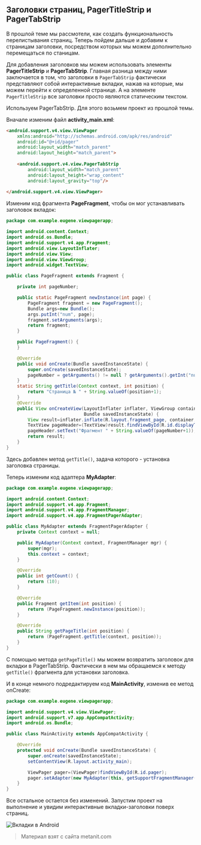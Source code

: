 ## Заголовки страниц, PagerTitleStrip и PagerTabStrip

В прошлой теме мы рассмотели, как создать функциональность перелистывания страниц. Теперь пойдем дальше и добавим к страницам заголовки, посредством которых мы можем дополнительно перемещаться по станицам.

Для добавления заголовков мы можем использовать элементы **PagerTitleStrip** и **PagerTabStrip**. Главная разница между ними заключается в том, что заголовки в `PagerTabStrip` фактически представляют собой интерактивные вкладки, нажав на которые, мы можем перейти к определенной странице. А на элементе `PagerTitleStrip` все заголовки просто являются статическим текстом.

Используем PagerTabStrip. Для этого возьмем проект из прошлой темы.

Вначале изменим файл **activity_main.xml**:

```html
<android.support.v4.view.ViewPager
    xmlns:android="http://schemas.android.com/apk/res/android"
    android:id="@+id/pager"
    android:layout_width="match_parent"
    android:layout_height="match_parent">
    
    <android.support.v4.view.PagerTabStrip
        android:layout_width="match_parent"
        android:layout_height="wrap_content"
        android:layout_gravity="top"/>
        
</android.support.v4.view.ViewPager>
```

Изменим код фрагмента **PageFragment**, чтобы он мог устанавливать заголовок вкладок:

```java
package com.example.eugene.viewpagerapp;

import android.content.Context;
import android.os.Bundle;
import android.support.v4.app.Fragment;
import android.view.LayoutInflater;
import android.view.View;
import android.view.ViewGroup;
import android.widget.TextView;

public class PageFragment extends Fragment {

    private int pageNumber;

    public static PageFragment newInstance(int page) {
        PageFragment fragment = new PageFragment();
        Bundle args=new Bundle();
        args.putInt("num", page);
        fragment.setArguments(args);
        return fragment;
    }

    public PageFragment() {
    }

    @Override
    public void onCreate(Bundle savedInstanceState) {
        super.onCreate(savedInstanceState);
        pageNumber = getArguments() != null ? getArguments().getInt("num") : 1;
    }
    static String getTitle(Context context, int position) {
        return "Страница № " + String.valueOf(position+1);
    }
    @Override
    public View onCreateView(LayoutInflater inflater, ViewGroup container,
                             Bundle savedInstanceState) {
        View result=inflater.inflate(R.layout.fragment_page, container, false);
        TextView pageHeader=(TextView)result.findViewById(R.id.displayText);
        pageHeader.setText("Фрагмент " + String.valueOf(pageNumber+1));
        return result;
    }
}
```

Здесь добавлен метод `getTitle()`, задача которого - установка заголовка страницы.

Теперь изменим код адаптера **MyAdapter**:

```java
package com.example.eugene.viewpagerapp;

import android.content.Context;
import android.support.v4.app.Fragment;
import android.support.v4.app.FragmentManager;
import android.support.v4.app.FragmentPagerAdapter;

public class MyAdapter extends FragmentPagerAdapter {
    private Context context = null;

    public MyAdapter(Context context, FragmentManager mgr) {
        super(mgr);
        this.context = context;
    }

    @Override
    public int getCount() {
        return (10);
    }

    @Override
    public Fragment getItem(int position) {
        return (PageFragment.newInstance(position));
    }

    @Override
    public String getPageTitle(int position) {
        return (PageFragment.getTitle(context, position));
    }
}
```

С помощью метода `getPageTitle()` мы можем возвратить заголовок для вкладки в PagerTabStrip. Фактически в нем мы обращаемся к методу `getTitle()` фрагмента для установки заголовка.

И в конце немного подредактируем код **MainActivity**, изменив ее метод onCreate:

```java
package com.example.eugene.viewpagerapp;

import android.support.v4.view.ViewPager;
import android.support.v7.app.AppCompatActivity;
import android.os.Bundle;

public class MainActivity extends AppCompatActivity {

    @Override
    protected void onCreate(Bundle savedInstanceState) {
        super.onCreate(savedInstanceState);
        setContentView(R.layout.activity_main);

        ViewPager pager=(ViewPager)findViewById(R.id.pager);
        pager.setAdapter(new MyAdapter(this, getSupportFragmentManager()));
    }
}
```

Все остальное остается без изменений. Запустим проект на выполнение и увидим интерактивные вкладки-заголовки поверх страниц.

![Вкладки в Android](https://metanit.com/java/android/pics/tabpage.png)


> Материал взят с сайта metanit.com